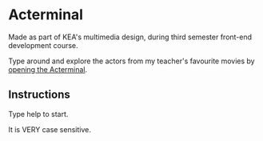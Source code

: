 # Acterminal

Made as part of KEA's multimedia design, during third semester front-end development course.

Type around and explore the actors from my teacher's favourite movies by [opening the Acterminal](https://malthesers.github.io/acterminal/).

## Instructions

Type help to start.

It is VERY case sensitive.
